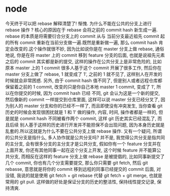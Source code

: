 # node

今天终于可以把 rebase 解释清楚了! 惭愧.
为什么不能在公共的分支上进行 rebase 操作 ? 核心的原因在于 rebase 会将之前的 commit hash 新生成一遍. rebase 的本质是将需要衍合分支上的 commit 从与
当前分支最近祖先 commit 起的所有 commit 重新在当前分支做一遍.既然是重新做一遍, 那么 commit hash 肯定会改变的.这个操作就很不妙, 因为比如说你是在 master 分支上做 rebase, 
通俗地说, 你是在将 master 上的 commit 移到 feature 分支的后面, 也就是说祖先元素之后的 commit 其实都是新的提交, 这样的操作在公共分支上是非常危险的, 比如原本 master 上的
1 commit 很多人基于这个 commit 开展了很多工作, 然后你在 master 分支上做了 rebase, 1 就变成了 1', 之前的 1 就不见了, 这样别人在开发的时候就会非常困惑.
另外, 由于 commit hash 值不同了, 但是别人或者远程仓库都保留着之前的 1 commit, 改变的只是你自己本地 master 1 commit, 变成了 1', 所以在你提交的时候, 因为 commit hash 已经
不同, git 会认为这是一个新的提交, 然后像新的 commit 一样提交到仓库里面, 这样可以说 master 分支已经分叉了, 因为别人的 master 分支和你的已经不一样了, 而且即使没有冲突发生,
当你查看 git 历史的时候会发现很困扰就是 1 和 1' 做的操作, 内容, 时间, 操作者都是一样的, 但是就是 commit hash 不同被看作两个 commit, 这样 git 历史其实已经混乱了, 而且后续
别人基于这样的历史进行开发并不能担保不会出现问题, 因为本身历史就是乱套的.所以这就是为什么不要在公共分支上做 rebase 操作.
又有一个疑问, 所谓的公共分支是指什么, 多人协作就是公共分支吗? 并不是, 我觉得公共分支是指共同的主分支, 会有很多分支的主分支才是公共分支, 假如你有一个 feature 分支并在上面开发,
你还有其他同事一起在这个分支上开发, 这个时候 feature 并不能算公共分支, 而相反在这样的 feature 分支上做 rebase 是被提倡的, 比如同事新提交了几个 commit, 你也有几个分支需要提交,
那么你只需要 git fetch, 然后 git rebasse, 意思就是将你的 commit 移到远程的同事已经提交的 commit 后面, 对没错, 我说的就是使用 git fetch + git rebase 代替 git fetch + 
git merge, 也就是常用的 git pull. 这样做的好处是保证分支的历史的整洁性, 保持线性提交记录, 保持清爽.